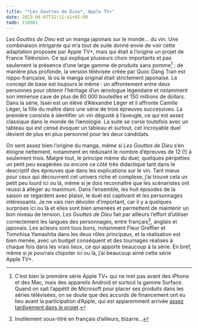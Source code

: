 ```yaml
---
title: "*Les Gouttes de Dieu*, Apple TV+"
date: 2023-06-07T22:11:41+02:00
tmdb: 218961 
---
```


*Les Gouttes de Dieu* est un manga japonais sur le monde… du vin. Une combinaison intrigante qui m’a tout de suite donné envie de voir cette adaptation proposée par Apple TV+, mais qui était à l’origine un projet de France Télévision. Ce qui explique plusieurs choix importants et pas seulement la présence d’une large gamme de produits sans pomme[^1] : de manière plus profonde, la version télévisée créée par Quoc Dang Tran est nippo-française, là où le manga original était strictement japonaise. Le concept de base est toujours le même : un affrontement entre deux personnes pour obtenir l’héritage d’un œnologue légendaire et notamment son immense cave de plus de 80 000 bouteilles et 150 millions de dollars. Dans la série, Issei est un élève d’Alexandre Léger et il affronte Camille Léger, la fille du maître dans une série de trois épreuves successives. La première consiste à identifier un vin dégusté à l’aveugle, ce qui est assez classique dans le monde de l’œnologie. La suite se corse toutefois avec un tableau qui est censé évoquer un tableau et surtout, cet incroyable duel devient de plus en plus personnel pour les deux candidats.

On sent assez bien l’origine du manga, même si *Les Gouttes de Dieu* s’en éloigne nettement, notamment en réduisant le nombre d’épreuves de 12 (!) à seulement trois. Malgré tout, le principe même du duel, quelques péripéties un petit peu exagérées ou encore ce côté très didactique tant dans le descriptif des épreuves que dans les explications sur le vin. Tant mieux pour ceux qui découvrent cet univers riche et complexe, j’ai trouvé cela un petit peu lourd ici ou là, même si je dois reconnaître que les scénaristes ont réussi à alléger au maximum. Dans l’ensemble, les huit épisodes de la saison se regardent avec plaisir, le duel est captivant et les personnages intéressants. Je ne vais rien dévoiler d’important, car il y a quelques surprises ici ou là et elles sont bien amenées et permettent de maintenir un bon niveau de tension. *Les Gouttes de Dieu* fait par ailleurs l’effort d’utiliser correctement les langues des personnages, entre français[^2], anglais et japonais. Les acteurs sont tous bons, notamment Fleur Greffier et Tomohisa Yamashita dans les deux rôles principaux, et la réalisation est bien menée, avec un budget conséquent et des tournages réalisés à chaque fois dans les vrais lieux, ce qui apporte beaucoup à la série. En bref, même si je pourrais chipoter ici ou là, j’ai beaucoup aimé cette série Apple TV+. 


[^1]: C’est bien la première série Apple TV+ qui ne met pas avant des iPhone et des Mac, mais des appareils Android et surtout la gamme Surface. Quand on sait l’appétit de Microsoft pour placer ses produits dans les séries télévisées, on se doute que des accords de financement ont eu lieu avant la participation d’Apple, qui est apparemment arrivée [assez tardivement dans le projet](https://www.cnc.fr/series-tv/actualites/les-gouttes-de-dieu---les-coulisses-de-la-serie-racontees-par-son-createur_1917654).

[^2]: Inutilement sous-titré en français d’ailleurs, bizarre…